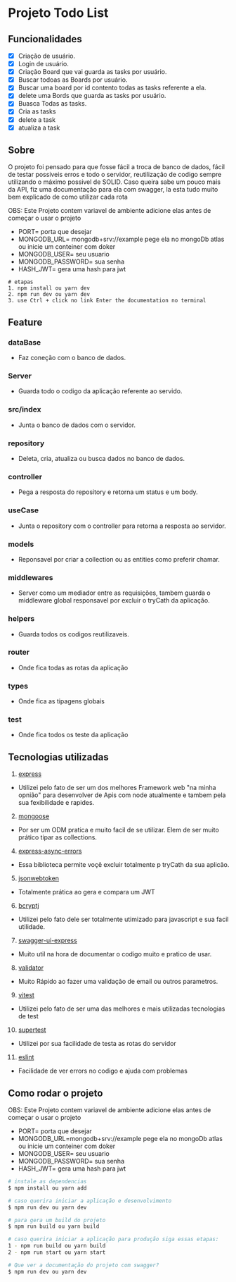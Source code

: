 # Projeto Todo List

## Funcionalidades

- [x] Criação de usuário.
- [x] Login de usuário.
- [x] Criação Board que vai guarda as tasks por usuário.
- [x] Buscar todoas as Boards por usuário.
- [x] Buscar uma board por id contento todas as tasks referente a ela.
- [x] delete uma Bords que guarda as tasks por usuário.
- [x] Buasca Todas as tasks.
- [x] Cria as tasks
- [x] delete a task
- [x] atualiza a task

## Sobre

O projeto foi pensado para que fosse fácil a troca de banco de dados, fácil de testar possiveis erros e todo o servidor, reutilização de codigo sempre utilizando o máximo possivel de SOLID. Caso queira sabe um pouco mais da API, fiz uma documentação para ela com swagger, la esta tudo muito bem explicado de como utilizar cada rota

OBS: Este Projeto contem variavel de ambiente adicione elas antes de começar o usar o projeto

- PORT= porta que desejar
- MONGODB_URL= mongodb+srv://example pege ela no mongoDb atlas ou inicie um conteiner com doker
- MONGODB_USER= seu usuario
- MONGODB_PASSWORD= sua senha
- HASH_JWT= gera uma hash para jwt

```
# etapas
1. npm install ou yarn dev
2. npm run dev ou yarn dev
3. use Ctrl + click no link Enter the documentation no terminal
```

## Feature

### dataBase

- Faz coneção com o banco de dados.

### Server

- Guarda todo o codigo da aplicação referente ao servido.

### src/index

- Junta o banco de dados com o servidor.

### repository

- Deleta, cria, atualiza ou busca dados no banco de dados.

### controller

- Pega a resposta do repository e retorna um status e um body.

### useCase

- Junta o repository com o controller para retorna a resposta ao servidor.

### models

- Reponsavel por criar a collection ou as
  entities como preferir chamar.

### middlewares

- Server como um mediador entre as requisições, tambem guarda o middleware global responsavel por excluir o tryCath da aplicação.

### helpers

- Guarda todos os codigos reutilizaveis.

### router

- Onde fica todas as rotas da aplicação

### types

- Onde fica as tipagens globais

### test

- Onde fica todos os teste da aplicação

## Tecnologias utilizadas

1. [express](https://expressjs.com/pt-br/)

- Utilizei pelo fato de ser um dos melhores Framework web "na minha opnião" para desenvolver de Apis com node atualmente e tambem pela sua fexibilidade e rapides.

2. [mongoose](https://mongoosejs.com/)

- Por ser um ODM pratica e muito facil de se utilizar. Elem de ser muito prático tipar as collections.

4. [express-async-errors](https://www.npmjs.com/package/express-async-errors)

- Essa biblioteca permite voçê excluir totalmente p tryCath da sua aplicão.

5. [jsonwebtoken](https://www.npmjs.com/package/jsonwebtoken)

- Totalmente prática ao gera e compara um JWT

6. [bcryptj](https://www.npmjs.com/package/bcryptjs)

- Utilizei pelo fato dele ser totalmente utimizado para javascript e sua facil utilidade.

7. [swagger-ui-express](https://www.npmjs.com/package/swagger-ui-express)

- Muito util na hora de documentar o codigo muito e pratico de usar.

8. [validator](https://www.npmjs.com/package/validator)

- Muito Rápido ao fazer uma validação de email ou outros parametros.

9. [vitest](https://vitest.dev/)

- Utilizei pelo fato de ser uma das melhores e mais utilizadas tecnologias de test

10. [supertest](https://www.npmjs.com/package/supertest)

- Utilizei por sua facilidade de testa as rotas do servidor

11. [eslint](https://eslint.org/)

- Facilidade de ver errors no codigo e ajuda com problemas

## Como rodar o projeto

OBS: Este Projeto contem variavel de ambiente adicione elas antes de começar o usar o projeto

- PORT= porta que desejar
- MONGODB_URL=mongodb+srv://example pege ela no mongoDb atlas ou inicie um conteiner com doker
- MONGODB_USER= seu usuario
- MONGODB_PASSWORD= sua senha
- HASH_JWT= gera uma hash para jwt

```bash
# instale as dependencias
$ npm install ou yarn add

# caso querira iniciar a aplicação e desenvolvimento
$ npm run dev ou yarn dev

# para gera um build do projeto
$ npm run build ou yarn build

# caso querira iniciar a aplicação para produção siga essas etapas:
1 - npm run build ou yarn build
2 - npm run start ou yarn start

# Que ver a documentação do projeto com swagger?
$ npm run dev ou yarn dev
```
